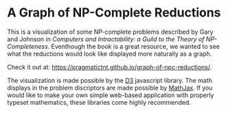 # A Graph of NP-Complete Reductions
This is a visualization of some NP-complete problems described by Gary and Johnson in *Computers and Intractability: a Guild to the Theory of NP-Completeness*. Eventhough the book is a great resource, we wanted to see what the reductions would look like displayed more naturally as a graph. 

Check it out at: https://pragmatictnt.github.io/graph-of-npc-reductions/.

The visualization is made possible by the [D3](https://github.com/d3/d3 "D3.js") javascript library. The math displays in the problem discriptors are made possible by [MathJax](https://www.mathjax.org/ "MathJax"). If you would like to make your own simple web-based application with properly typeset mathematics, these libraries come highly recommended.  
